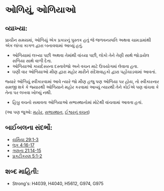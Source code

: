 # ઓળિયું, ઓળિયાઓ 

## વ્યાખ્યા: 

પ્રાચીન સમયમાં, ઓળિયું એક પ્રકારનું પુસ્તક હતું જે જળવનસ્પતિ અથવા ચામડામાંથી એક લાંબા કાગળ દ્વારા બનાવવામાં આવ્યું હતું.

* ઓળિયામાં લખ્યા પછી અથવા તેમાંથી વાંચ્યા પછી, લોકો તેને તેણી સાથે જોડાયેલ સળિયા સાથે વાળી દેતા.
* ઓળિયાઓ કાયદેસરના દસ્તાવેજો અને વચન માટે ઉપયોગમાં લેવાતા હતા.
* ઘણી વાર ઓળિયાઓ મીણ દ્વારા મહોર મારીને સંદેશવાહકો દ્વારા પહોંચાડવામાં આવતાં.

જ્યારે ઓળિયું સ્વીકારવામાં આવે ત્યારે જો મીણ હજુ પણ ઓળિયા પર હોય, તો સ્વીકારનાર સમજી શકે કે જ્યારથી ઓળિયાને મહોર કરવામાં આવ્યું ત્યારથી તેને કોઈએ પણ વાંચવા કે તેના પર લખવા ખોલ્યું નથી.

* હિબ્રુ વચનો સમાવતા ઓળિયાઓ સભાસ્થાનોમાં મોટેથી વાંચવામાં આવતા હતાં.

(આ પણ જુઓ: [મહોર](../other/seal.md), [સભાસ્થાન](../kt/synagogue.md), [ઈશ્વરનું વચન](../kt/wordofgod.md))

## બાઈબલના સંદર્ભો: 

* [યર્મિયા 29:1-3](rc://gu/tn/help/jer/29/01)
* [લૂક 4:16-17](rc://gu/tn/help/luk/04/16)
* [ગણના 21:14-15](rc://gu/tn/help/num/21/14)
* [પ્રકટીકરણ 5:1-2](rc://gu/tn/help/rev/05/01)

## શબ્દ માહિતી: 

* Strong's: H4039, H4040, H5612, G974, G975
